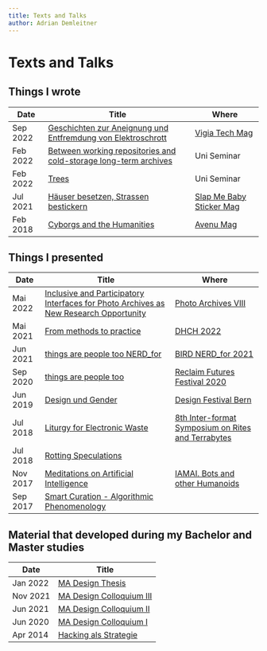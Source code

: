 ```yaml
---
title: Texts and Talks
author: Adrian Demleitner
---
```

# Texts and Talks
## Things I wrote
| Date | Title | Where |
| --- | --- | --- |
| Sep 2022 | [Geschichten zur Aneignung und Entfremdung von Elektroschrott](o/vigia-eletkroschrott/Geschichten%20zur%20Aneignung%20und%20Entfremdung%20von%20Elektroschrott.md) | [Vigia Tech Mag](https://vigia.tech/) |
| Feb 2022 | [Between working repositories and cold-storage long-term archives](o/diai_2021/Between%20working%20repositories%20and%20cold-storage%20long-term%20archives.md)| Uni Seminar |
| Feb 2022 | [Trees](o/slicr_2020/Trees.md)| Uni Seminar |
| Jul 2021 | [Häuser besetzen, Strassen bestickern](o/v/Häuser%20besetzen,%20Strassen%20bestickern.md) | [Slap Me Baby Sticker Mag](https://www.slapmebaby.ch/) |
| Feb 2018 | [Cyborgs and the Humanities](o/v/Cyborgs%20and%20the%20Humanities.md) | [Avenu Mag](https://avenue.jetzt/) |

## Things I presented
| Date     | Title                                                                                                                                                                                                                                    | Where                                                                                                               |
| -------- | ---------------------------------------------------------------------------------------------------------------------------------------------------------------------------------------------------------------------------------------- | ----------------------------------------------------------------------------------------------------------------------------- |
| Mai 2022 | [Inclusive and Participatory Interfaces for Photo Archives as New Research Opportunity](o/photo_archives_2022/Inclusive%20and%20Participatory%20Interfaces%20for%20Photo%20Archives%20as%20New%20Research%20Opportunity.md) | [Photo Archives VIII](https://www.khi.fi.it/en/aktuelles/veranstaltungen/2022/05/photo-archives-viii.php)                     |
| Mai 2021 | [From methods to practice](o/dhch_2022/From%20methods%20to%20practice.md)                                                                                                                                                   | [DHCH 2022](https://dh-ch.ch/dhch-isr/22/speakers.html)                                                                       |
| Jun 2021 | [things are people too NERD_for](o/nerd_2021/things%20are%20people%20too%20NERD_for.md)                                                                                                                                     | [BIRD NERD_for 2021](https://www.bird-international-research-in-design.org/2021-nerd-for)                                     |
| Sep 2020 | [things are people too](o/reclaim_futures_2021/things%20are%20people%20too.md)                                                                                                                                              | [Reclaim Futures Festival 2020](https://reclaimfutures.org/rf2020/)                                                           |
| Jun 2019 | [Design und Gender](projects/Design%20und%20Gender.md)                                                                                                                                                                                   | [Design Festival Bern](https://designfestival.ch/)                                                                            |
| Jul 2018 | [Liturgy for Electronic Waste](o/v/Liturgy%20for%20Electronic%20Waste.md)                                                                                                                                       | [8th Inter-format Symposium on Rites and Terrabytes](https://nidacolony.lt/en/projects/symposium/inter-format-symposium-2018) |
| Jul 2018 | [Rotting Speculations](o/v/Rotting%20Speculations.md)                                                                                                                                                           |                                                                                                                               |
| Nov 2017 | [Meditations on Artificial Intelligence](o/v/Meditations%20on%20Artificial%20Intelligence.md)                                                                                                                   | [IAMAI. Bots and other Humanoids](https://www.duflon-racz.ch/bern/ausstellungen/2017/iamai)                                   |
| Sep 2017 | [Smart Curation - Algorithmic Phenomenology](o/v/Smart%20Curation%20-%20Algorithmic%20Phenomenology.md)                                                                                                         |                                                                                                                               |

## Material that developed during my Bachelor and Master studies
| Date     | Title                                                                       |
| -------- | --------------------------------------------------------------------------- |
| Jan 2022 | [MA Design Thesis](o/v/MA%20Design%20Thesis.md)                       |
| Nov 2021 | [MA Design Colloquium III](o/colloquium/MA%20Design%20Colloquium%20III.md)                    |
| Jun 2021 | [MA Design Colloquium II](o/colloquium/MA%20Design%20Colloquium%20II.md)                      |
| Jun 2020 | [MA Design Colloquium I](o/colloquium/MA%20Design%20Colloquium%20I.md)                        |
| Apr 2014 | [Hacking als Strategie](o/v/Hacking%20als%20Strategie.md) |

<style>

    colgroup col:first-child {
        width: 10% !important;
    }

</style>